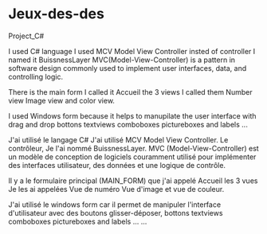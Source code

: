 # Jeux-des-des
 Project_C#



I used C# language
I used MCV Model View Controller insted of controller I named it BuissnessLayer
MVC(Model-View-Controller) is a pattern in software design commonly used to implement user interfaces, data, and controlling logic.

There is the main form I called it Accueil the 3 views I called them Number view Image view and color view.

I used Windows form because it helps to manupilate the user interface with drag and drop bottons textviews comboboxes pictureboxes and labels ...




J'ai utilisé le langage C#
J'ai utilisé MCV Model View Controller. Le contrôleur, Je l'ai nommé BuissnessLayer.
MVC (Model-View-Controller) est un modèle de conception de logiciels couramment utilisé pour implémenter des interfaces utilisateur, des données et une logique de contrôle.

Il y a le formulaire principal (MAIN_FORM) que j'ai appelé Accueil les 3 vues Je les ai appelées Vue de numéro Vue d'image et vue de couleur.

J'ai utilisé le windows form car il permet de manipuler l'interface d'utilisateur avec des boutons glisser-déposer, bottons textviews comboboxes pictureboxes and labels ... ...
